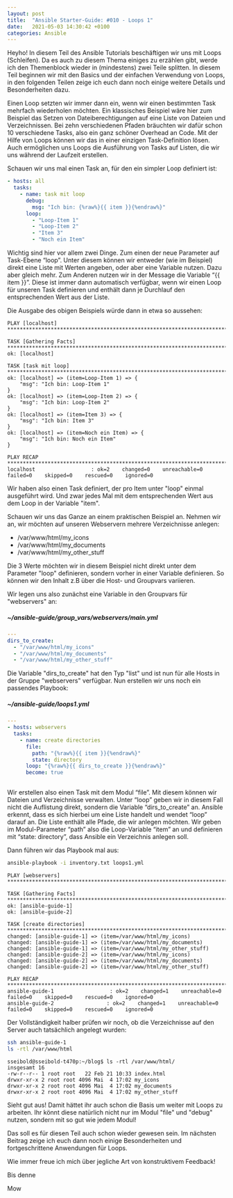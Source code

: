 ```yaml
---
layout: post
title:  "Ansible Starter-Guide: #010 - Loops 1"
date:   2021-05-03 14:30:42 +0100
categories: Ansible
---
```


Heyho! In diesem Teil des Ansible Tutorials beschäftigen wir uns mit Loops (Schleifen). Da es auch zu diesem Thema einiges zu erzählen gibt, werde ich den Themenblock wieder in (mindestens) zwei Teile splitten. In diesem Teil beginnen wir mit den Basics und der einfachen Verwendung von Loops, in den folgenden Teilen zeige ich euch dann noch einige weitere Details und Besonderheiten dazu.

Einen Loop setzten wir immer dann ein, wenn wir einen bestimmten Task mehrfach wiederholen möchten. Ein klassisches Beispiel wäre hier zum Beispiel das Setzen von Dateiberechtigungen auf eine Liste von Dateien und Verzeichnissen. Bei zehn verschiedenen Pfaden bräuchten wir dafür schon 10 verschiedene Tasks, also ein ganz schöner Overhead an Code. Mit der Hilfe von Loops können wir das in einer einzigen Task-Definition lösen. Auch ermöglichen uns Loops die Ausführung von Tasks auf Listen, die wir uns während der Laufzeit erstellen.

Schauen wir uns mal einen Task an, für den ein simpler Loop definiert ist:

```yaml
- hosts: all
  tasks:
    - name: task mit loop
      debug: 
        msg: "Ich bin: {%raw%}{{ item }}{%endraw%}"
      loop:
        - "Loop-Item 1"
        - "Loop-Item 2"
        - "Item 3"
        - "Noch ein Item"
```
<!-- excerpt-end -->

Wichtig sind hier vor allem zwei Dinge. Zum einen der neue Parameter auf Task-Ebene “loop”. Unter diesem können wir entweder (wie im Beispiel) direkt eine Liste mit Werten angeben, oder aber eine Variable nutzen. Dazu aber gleich mehr. Zum Anderen nutzen wir in der Message die Variable “{{ item }}”. Diese ist immer dann automatisch verfügbar, wenn wir einen Loop für unseren Task definieren und enthält dann je Durchlauf den entsprechenden Wert aus der Liste.

Die Ausgabe des obigen Beispiels würde dann in etwa so aussehen:

```
PLAY [localhost] ********************************************************************************************************************************************************

TASK [Gathering Facts] **************************************************************************************************************************************************
ok: [localhost]

TASK [task mit loop] ****************************************************************************************************************************************************
ok: [localhost] => (item=Loop-Item 1) => {
    "msg": "Ich bin: Loop-Item 1"
}
ok: [localhost] => (item=Loop-Item 2) => {
    "msg": "Ich bin: Loop-Item 2"
}
ok: [localhost] => (item=Item 3) => {
    "msg": "Ich bin: Item 3"
}
ok: [localhost] => (item=Noch ein Item) => {
    "msg": "Ich bin: Noch ein Item"
}

PLAY RECAP **************************************************************************************************************************************************************
localhost                  : ok=2    changed=0    unreachable=0    failed=0    skipped=0    rescued=0    ignored=0  
```

Wir haben also einen Task definiert, der pro Item unter "loop" einmal ausgeführt wird. Und zwar jedes Mal mit dem entsprechenden Wert aus dem Loop in der Variable "item".

Schauen wir uns das Ganze an einem praktischen Beispiel an. Nehmen wir an, wir möchten auf unseren Webservern mehrere Verzeichnisse anlegen: 

* /var/www/html/my_icons
* /var/www/html/my_documents
* /var/www/html/my_other_stuff

Die 3 Werte möchten wir in diesem Beispiel nicht direkt unter dem Parameter "loop" definieren, sondern vorher in einer Variable definieren. So können wir den Inhalt z.B über die Host- und Groupvars variieren. 

Wir legen uns also zunächst eine Variable in den Groupvars für "webservers" an:

##### ~/ansible-guide/group_vars/webservers/main.yml
```yaml
---
dirs_to_create: 
  - "/var/www/html/my_icons"
  - "/var/www/html/my_documents"
  - "/var/www/html/my_other_stuff"
```

Die Variable "dirs_to_create" hat den Typ "list" und ist nun für alle Hosts in der Gruppe "webservers" verfügbar. Nun erstellen wir uns noch ein passendes Playbook:

##### ~/ansible-guide/loops1.yml
``` yaml
---
- hosts: webservers
  tasks:
    - name: create directories
      file:
        path: "{%raw%}{{ item }}{%endraw%}"
        state: directory
      loop: "{%raw%}{{ dirs_to_create }}{%endraw%}"
      become: true
      
```

Wir erstellen also einen Task mit dem Modul “file”. Mit diesem können wir Dateien und Verzeichnisse verwalten. Unter “loop” geben wir in diesem Fall nicht die Auflistung direkt, sondern die Variable “dirs_to_create” an. Ansible erkennt, dass es sich hierbei um eine Liste handelt und wendet “loop” darauf an. Die Liste enthält alle Pfade, die wir anlegen möchten. Wir geben im Modul-Parameter “path” also die Loop-Variable “item” an und definieren mit “state: directory”, dass Ansible ein Verzeichnis anlegen soll.

Dann führen wir das Playbook mal aus:
```bash
ansible-playbook -i inventory.txt loops1.yml
```
```
PLAY [webservers] ********************************************************************************************************************************************************

TASK [Gathering Facts] **************************************************************************************************************************************************
ok: [ansible-guide-1]
ok: [ansible-guide-2]

TASK [create directories] ***********************************************************************************************************************************************
changed: [ansible-guide-1] => (item=/var/www/html/my_icons)
changed: [ansible-guide-1] => (item=/var/www/html/my_documents)
changed: [ansible-guide-1] => (item=/var/www/html/my_other_stuff)
changed: [ansible-guide-2] => (item=/var/www/html/my_icons)
changed: [ansible-guide-2] => (item=/var/www/html/my_documents)
changed: [ansible-guide-2] => (item=/var/www/html/my_other_stuff)

PLAY RECAP **************************************************************************************************************************************************************
ansible-guide-1                  : ok=2    changed=1    unreachable=0    failed=0    skipped=0    rescued=0    ignored=0
ansible-guide-2                 : ok=2    changed=1    unreachable=0    failed=0    skipped=0    rescued=0    ignored=0
```

Der Vollständigkeit halber prüfen wir noch, ob die Verzeichnisse auf den Server auch tatsächlich angelegt wurden:

```bash
ssh ansible-guide-1
ls -rtl /var/www/html
```
```
sseibold@sseibold-t470p:~/blog$ ls -rtl /var/www/html/
insgesamt 16
-rw-r--r-- 1 root root   22 Feb 21 10:33 index.html
drwxr-xr-x 2 root root 4096 Mai  4 17:02 my_icons
drwxr-xr-x 2 root root 4096 Mai  4 17:02 my_documents
drwxr-xr-x 2 root root 4096 Mai  4 17:02 my_other_stuff
```

Sieht gut aus! Damit hättet ihr auch schon die Basis um weiter mit Loops zu arbeiten. Ihr könnt diese natürlich nicht nur im Modul "file" und "debug" nutzen, sondern mit so gut wie jedem Modul! 

Das soll es für diesen Teil auch schon wieder gewesen sein. Im nächsten Beitrag zeige ich euch dann noch einige Besonderheiten und fortgeschrittene Anwendungen für Loops.

Wie immer freue ich mich über jegliche Art von konstruktivem Feedback! 

Bis denne

Mow




